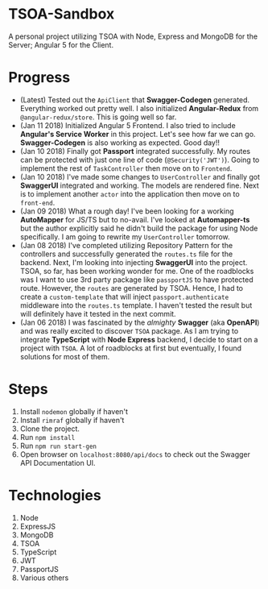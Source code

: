 # TSOA-Sandbox
A personal project utilizing TSOA with Node, Express and MongoDB for the Server; Angular 5 for the Client.

# Progress
* (Latest) Tested out the `ApiClient` that **Swagger-Codegen** generated. Everything worked out pretty well. I also initialized **Angular-Redux** from `@angular-redux/store`. This is going well so far.
* (Jan 11 2018) Initialized Angular 5 Frontend. I also tried to include **Angular's Service Worker** in this project. Let's see how far we can go. **Swagger-Codegen** is also working as expected. Good day!!
* (Jan 10 2018) Finally got **Passport** integrated successfully. My routes can be protected with just one line of code (`@Security('JWT')`). Going to implement the rest of `TaskController` then move on to `Frontend`.
* (Jan 10 2018) I've made some changes to `UserController` and finally got **SwaggerUI** integrated and working. The models are rendered fine. Next is to implement another `actor` into the application then move on to `front-end`.
* (Jan 09 2018) What a rough day! I've been looking for a working **AutoMapper** for JS/TS but to no-avail. I've looked at **Automapper-ts** but the author explicitly said he didn't build the package for using Node specifically. I am going to rewrite my `UserController` tomorrow. 
* (Jan 08 2018) I've completed utilizing Repository Pattern for the controllers and successfully generated the `routes.ts` file for the backend. Next, I'm looking into injecting **SwaggerUI** into the project. TSOA, so far, has been working wonder for me. One of the roadblocks was I want to use 3rd party package like `passportJS` to have protected route. However, the `routes` are generated by TSOA. Hence, I had to create a `custom-template` that will inject `passport.authenticate` middleware into the `routes.ts` template. I haven't tested the result but will definitely have it tested in the next commit.
* (Jan 06 2018) I was fascinated by the *almighty* **Swagger** (aka **OpenAPI**) and was really excited to discover `TSOA` package. As I am trying to integrate **TypeScript** with **Node Express** backend, I decide to start on a project with `TSOA`. A lot of roadblocks at first but eventually, I found solutions for most of them. 

# Steps
1. Install `nodemon` globally if haven't
2. Install `rimraf` globally if haven't
3. Clone the project.
5. Run `npm install`
4. Run `npm run start-gen`
5. Open browser on `localhost:8080/api/docs` to check out the Swagger API Documentation UI.

# Technologies
1. Node
2. ExpressJS
3. MongoDB
4. TSOA
5. TypeScript
6. JWT
7. PassportJS
8. Various others
